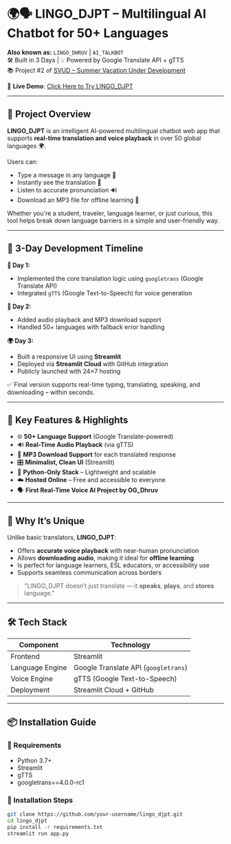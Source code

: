 # 🌍🗣️ LINGO_DJPT – Multilingual AI Chatbot for 50+ Languages
**Also known as:** `LINGO_DHRUV` | `AI_TALKBOT`  
🛠️ Built in 3 Days | 💡 Powered by Google Translate API + gTTS  
📚 Project #2 of [SVUD – Summer Vacation Under Development](#)

🔗 **Live Demo**: [Click Here to Try LINGO_DJPT](https://lnkd.in/e7HZ9Rys)

---

## 📌 Project Overview

**LINGO_DJPT** is an intelligent AI-powered multilingual chatbot web app that supports **real-time translation and voice playback** in over 50 global languages 🌍.

Users can:
- Type a message in any language 📝
- Instantly see the translation 💬
- Listen to accurate pronunciation 🔊
- Download an MP3 file for offline learning 💾

Whether you're a student, traveler, language learner, or just curious, this tool helps break down language barriers in a simple and user-friendly way.

---

## 🧠 3-Day Development Timeline

**📅 Day 1:**  
- Implemented the core translation logic using `googletrans` (Google Translate API)  
- Integrated `gTTS` (Google Text-to-Speech) for voice generation  

**🧪 Day 2:**  
- Added audio playback and MP3 download support  
- Handled 50+ languages with fallback error handling  

**🌍 Day 3:**  
- Built a responsive UI using **Streamlit**  
- Deployed via **Streamlit Cloud** with GitHub integration  
- Publicly launched with 24×7 hosting  

✅ Final version supports real-time typing, translating, speaking, and downloading – within seconds.

---

## 🔧 Key Features & Highlights

- 🌐 **50+ Language Support** (Google Translate-powered)
- 🔊 **Real-Time Audio Playback** (via gTTS)
- 💾 **MP3 Download Support** for each translated response
- 🎛️ **Minimalist, Clean UI** (Streamlit)
- 🐍 **Python-Only Stack** – Lightweight and scalable
- ☁️ **Hosted Online** – Free and accessible to everyone
- 🗣️ **First Real-Time Voice AI Project by OG_Dhruv**

---

## 🌱 Why It’s Unique

Unlike basic translators, **LINGO_DJPT**:
- Offers **accurate voice playback** with near-human pronunciation
- Allows **downloading audio**, making it ideal for **offline learning**
- Is perfect for language learners, ESL educators, or accessibility use
- Supports seamless communication across borders

> "LINGO_DJPT doesn’t just translate — it **speaks**, **plays**, and **stores** language."

---

## 🛠 Tech Stack

| Component     | Technology              |
|---------------|--------------------------|
| Frontend      | Streamlit                |
| Language Engine | Google Translate API (`googletrans`) |
| Voice Engine  | gTTS (Google Text-to-Speech) |
| Deployment    | Streamlit Cloud + GitHub |

---

## 📦 Installation Guide

### 🔧 Requirements
- Python 3.7+
- Streamlit
- gTTS
- googletrans==4.0.0-rc1

### 🔽 Installation Steps

```bash
git clone https://github.com/your-username/lingo_djpt.git
cd lingo_djpt
pip install -r requirements.txt
streamlit run app.py